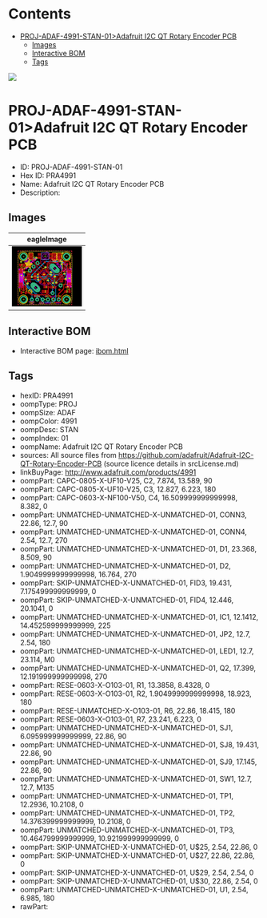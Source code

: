 



Contents
========

* [PROJ-ADAF-4991-STAN-01>Adafruit I2C QT Rotary Encoder PCB](#proj-adaf-4991-stan-01adafruit-i2c-qt-rotary-encoder-pcb)
	* [Images](#images)
	* [Interactive BOM](#interactive-bom)
	* [Tags](#tags)
  
![][im]
# PROJ-ADAF-4991-STAN-01>Adafruit I2C QT Rotary Encoder PCB

- ID: PROJ-ADAF-4991-STAN-01
- Hex ID: PRA4991
- Name: Adafruit I2C QT Rotary Encoder PCB
- Description: 

## Images
  
  

|eagleImage|
| :---: |
|[![eagleImage](eagleImage_140.png)](eagleImage_600.png)|

## Interactive BOM

- Interactive BOM page: [ibom.html](kicad/bom/ibom.html)

## Tags

- hexID: PRA4991
- oompType: PROJ
- oompSize: ADAF
- oompColor: 4991
- oompDesc: STAN
- oompIndex: 01
- oompName: Adafruit I2C QT Rotary Encoder PCB
- sources: All source files from https://github.com/adafruit/Adafruit-I2C-QT-Rotary-Encoder-PCB (source licence details in srcLicense.md)
- linkBuyPage: http://www.adafruit.com/products/4991
- oompPart: CAPC-0805-X-UF10-V25, C2, 7.874, 13.589, 90
- oompPart: CAPC-0805-X-UF10-V25, C3, 12.827, 6.223, 180
- oompPart: CAPC-0603-X-NF100-V50, C4, 16.509999999999998, 8.382, 0
- oompPart: UNMATCHED-UNMATCHED-X-UNMATCHED-01, CONN3, 22.86, 12.7, 90
- oompPart: UNMATCHED-UNMATCHED-X-UNMATCHED-01, CONN4, 2.54, 12.7, 270
- oompPart: UNMATCHED-UNMATCHED-X-UNMATCHED-01, D1, 23.368, 8.509, 90
- oompPart: UNMATCHED-UNMATCHED-X-UNMATCHED-01, D2, 1.9049999999999998, 16.764, 270
- oompPart: SKIP-UNMATCHED-X-UNMATCHED-01, FID3, 19.431, 7.175499999999999, 0
- oompPart: SKIP-UNMATCHED-X-UNMATCHED-01, FID4, 12.446, 20.1041, 0
- oompPart: UNMATCHED-UNMATCHED-X-UNMATCHED-01, IC1, 12.1412, 14.452599999999999, 225
- oompPart: UNMATCHED-UNMATCHED-X-UNMATCHED-01, JP2, 12.7, 2.54, 180
- oompPart: UNMATCHED-UNMATCHED-X-UNMATCHED-01, LED1, 12.7, 23.114, M0
- oompPart: UNMATCHED-UNMATCHED-X-UNMATCHED-01, Q2, 17.399, 12.191999999999998, 270
- oompPart: RESE-0603-X-O103-01, R1, 13.3858, 8.4328, 0
- oompPart: RESE-0603-X-O103-01, R2, 1.9049999999999998, 18.923, 180
- oompPart: RESE-UNMATCHED-X-O103-01, R6, 22.86, 18.415, 180
- oompPart: RESE-0603-X-O103-01, R7, 23.241, 6.223, 0
- oompPart: UNMATCHED-UNMATCHED-X-UNMATCHED-01, SJ1, 6.095999999999999, 22.86, 90
- oompPart: UNMATCHED-UNMATCHED-X-UNMATCHED-01, SJ8, 19.431, 22.86, 90
- oompPart: UNMATCHED-UNMATCHED-X-UNMATCHED-01, SJ9, 17.145, 22.86, 90
- oompPart: UNMATCHED-UNMATCHED-X-UNMATCHED-01, SW1, 12.7, 12.7, M135
- oompPart: UNMATCHED-UNMATCHED-X-UNMATCHED-01, TP1, 12.2936, 10.2108, 0
- oompPart: UNMATCHED-UNMATCHED-X-UNMATCHED-01, TP2, 14.376399999999999, 10.2108, 0
- oompPart: UNMATCHED-UNMATCHED-X-UNMATCHED-01, TP3, 10.464799999999999, 10.921999999999999, 0
- oompPart: SKIP-UNMATCHED-X-UNMATCHED-01, U$25, 2.54, 22.86, 0
- oompPart: SKIP-UNMATCHED-X-UNMATCHED-01, U$27, 22.86, 22.86, 0
- oompPart: SKIP-UNMATCHED-X-UNMATCHED-01, U$29, 2.54, 2.54, 0
- oompPart: SKIP-UNMATCHED-X-UNMATCHED-01, U$30, 22.86, 2.54, 0
- oompPart: UNMATCHED-UNMATCHED-X-UNMATCHED-01, U1, 2.54, 6.985, 180
- rawPart: 



[im]: eagleImage_450.png
